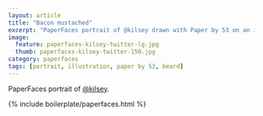 ```yaml
---
layout: article
title: "Bacon mustached"
excerpt: "PaperFaces portrait of @kilsey drawn with Paper by 53 on an iPad."
image: 
  feature: paperfaces-kilsey-twitter-lg.jpg
  thumb: paperfaces-kilsey-twitter-150.jpg
category: paperfaces
tags: [portrait, illustration, paper by 53, beard]
---
```


PaperFaces portrait of [@kilsey](http://twitter.com/kilsey).

{% include boilerplate/paperfaces.html %}